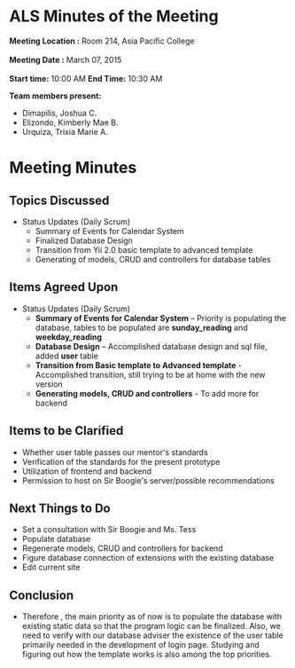# ALS Minutes of the Meeting #

**Meeting Location :** Room 214, Asia Pacific College <br> <br>
<b>Meeting  Date :</b> March 07, 2015 <br> <br>
<b>Start time:</b> 10:00 AM <b>End Time:</b> 10:30 AM <br>

<b>Team members present:</b>
<ul><li>Dimapilis, Joshua C.<br>
</li><li>Elizondo, Kimberly Mae B.<br>
</li><li>Urquiza, Trixia Marie A.</li></ul>

<h1>Meeting Minutes</h1>

<h2>Topics Discussed</h2>

<ul><li>Status Updates (Daily Scrum)<br>
<ul><li>Summary of Events for Calendar System<br>
</li><li>Finalized Database Design<br>
</li><li>Transition from Yii 2.0 basic template to advanced template<br>
</li><li>Generating of models, CRUD and controllers for database tables</li></ul></li></ul>


<h2>Items Agreed Upon</h2>

<ul><li>Status Updates (Daily Scrum)<br>
<ul><li><b>Summary of Events for Calendar System</b> – Priority is populating the database, tables to be populated are <b>sunday_reading</b> and <b>weekday_reading</b>
</li><li><b>Database Design</b> – Accomplished database design and sql file, added <b>user</b> table<br>
</li><li><b>Transition from Basic template to Advanced template</b> - Accomplished transition, still trying to be at home with the new version<br>
</li><li><b>Generating models, CRUD and controllers</b> - To add more for backend</li></ul></li></ul>


<h2>Items to be Clarified</h2>

<ul><li>Whether user table passes our mentor's standards<br>
</li><li>Verification of the standards for the present prototype<br>
</li><li>Utilization of frontend and backend<br>
</li><li>Permission to host on Sir Boogie's server/possible recommendations</li></ul>

<h2>Next Things to Do</h2>

<ul><li>Set a consultation with Sir Boogie and Ms. Tess<br>
</li><li>Populate database<br>
</li><li>Regenerate models, CRUD and controllers for backend<br>
</li><li>Figure database connection of extensions with the existing database<br>
</li><li>Edit current site</li></ul>

<h2>Conclusion</h2>

<ul><li>Therefore , the main priority as of now is to populate the database with existing static data so that the program logic can be finalized. Also, we need to verify with our database adviser the existence of the user table primarily needed in the development of login page. Studying and figuring out how the template works is also among the top priorities.